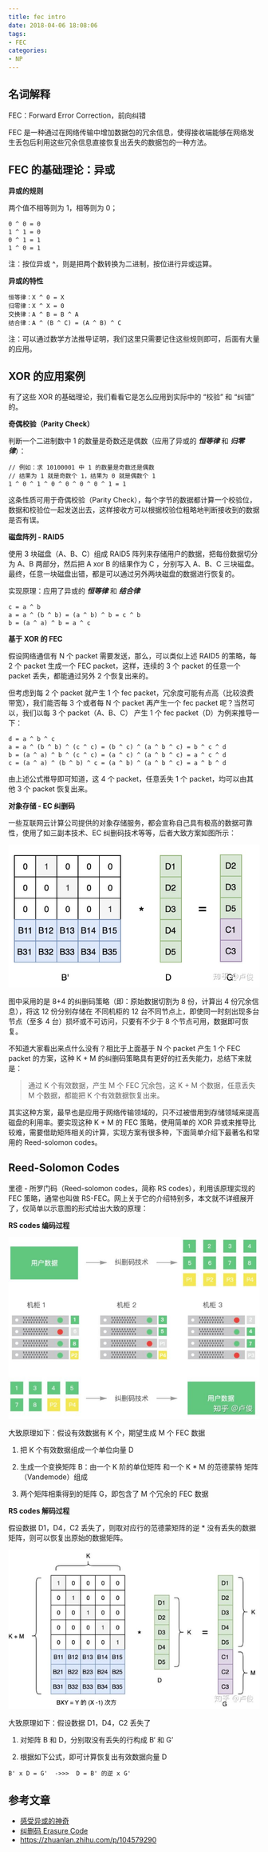 ```yaml
---
title: fec intro
date: 2018-04-06 18:08:06
tags:
- FEC
categories:
- NP
---
```



名词解释
----

FEC：Forward Error Correction，前向纠错

FEC 是一种通过在网络传输中增加数据包的冗余信息，使得接收端能够在网络发生丢包后利用这些冗余信息直接恢复出丢失的数据包的一种方法。

**FEC 的基础理论：异或**
----------------

**异或的规则**

两个值不相等则为 1，相等则为 0；

```
0 ^ 0 = 0
1 ^ 1 = 0
0 ^ 1 = 1
1 ^ 0 = 1

```

注：按位异或 ^，则是把两个数转换为二进制，按位进行异或运算。

**异或的特性**

```
恒等律：X ^ 0 = X
归零律：X ^ X = 0
交换律：A ^ B = B ^ A
结合律：A ^ (B ^ C) = (A ^ B) ^ C

```

注：可以通过数学方法推导证明，我们这里只需要记住这些规则即可，后面有大量的应用。

**XOR 的应用案例**
-------------

有了这些 XOR 的基础理论，我们看看它是怎么应用到实际中的 “校验” 和 “纠错” 的。

**奇偶校验（Parity Check）**

判断一个二进制数中 1 的数量是奇数还是偶数（应用了异或的 **_恒等律_** 和 **_归零律_**）：

```
// 例如：求 10100001 中 1 的数量是奇数还是偶数
// 结果为 1 就是奇数个 1，结果为 0 就是偶数个 1
1 ^ 0 ^ 1 ^ 0 ^ 0 ^ 0 ^ 0 ^ 1 = 1    

```

这条性质可用于奇偶校验（Parity Check），每个字节的数据都计算一个校验位，数据和校验位一起发送出去，这样接收方可以根据校验位粗略地判断接收到的数据是否有误。

**磁盘阵列 - RAID5**

使用 3 块磁盘（A、B、C）组成 RAID5 阵列来存储用户的数据，把每份数据切分为 A、B 两部分，然后把 A xor B 的结果作为 C ，分别写入 A、B、C 三块磁盘。最终，任意一块磁盘出错，都是可以通过另外两块磁盘的数据进行恢复的。

实现原理：应用了异或的 **_恒等律_** 和 **_结合律_**

```
c = a ^ b
a = a ^ (b ^ b) = (a ^ b) ^ b = c ^ b
b = (a ^ a) ^ b = a ^ c

```

**基于 XOR 的 FEC**

假设网络通信有 N 个 packet 需要发送，那么，可以类似上述 RAID5 的策略，每 2 个 packet 生成一个 FEC packet，这样，连续的 3 个 packet 的任意一个 packet 丢失，都能通过另外 2 个恢复出来的。

但考虑到每 2 个 packet 就产生 1 个 fec packet，冗余度可能有点高（比较浪费带宽），我们能否每 3 个或者每 N 个 packet 再产生一个 fec packet 呢？当然可以，我们以每 3 个 packet（A、B、C） 产生 1 个 fec packet（D）为例来推导一下：

```
d = a ^ b ^ c
a = a ^ (b ^ b) ^ (c ^ c) = (b ^ c) ^ (a ^ b ^ c) = b ^ c ^ d
b = (a ^ a) ^ b ^ (c ^ c) = (a ^ c) ^ (a ^ b ^ c) = a ^ c ^ d
c = (a ^ a) ^ (b ^ b) ^ c = (a ^ b) ^ (a ^ b ^ c) = a ^ b ^ d

```

由上述公式推导即可知道，这 4 个 packet，任意丢失 1 个 packet，均可以由其他 3 个 packet 恢复出来。

**对象存储 - EC 纠删码**

一些互联网云计算公司提供的对象存储服务，都会宣称自己具有极高的数据可靠性，使用了如三副本技术、EC 纠删码技术等等，后者大致方案如图所示：

![](/img/fec_intro/fec_intro_1.jpg)

图中采用的是 8+4 的纠删码策略（即：原始数据切割为 8 份，计算出 4 份冗余信息），将这 12 份分别存储在 不同机柜的 12 台不同节点上，即使同一时刻出现多台节点（至多 4 台）损坏或不可访问，只要有不少于 8 个节点可用，数据即可恢复。

不知道大家看出来点什么没有？相比于上面基于 N 个 packet 产生 1 个 FEC packet 的方案，这种 K + M 的纠删码策略具有更好的扛丢失能力，总结下来就是：

> 通过 K 个有效数据，产生 M 个 FEC 冗余包，这 K + M 个数据，任意丢失 M 个数据，都能把 K 个有效数据恢复出来。

其实这种方案，最早也是应用于网络传输领域的，只不过被借用到存储领域来提高磁盘的利用率。要实现这种 K + M 的 FEC 策略，使用简单的 XOR 异或来推导比较难，需要借助矩阵相关的计算，实现方案有很多种，下面简单介绍下最著名和常用的 Reed-solomon codes。

**Reed-Solomon Codes**
----------------------

里德 - 所罗门码（Reed-solomon codes，简称 RS codes），利用该原理实现的 FEC 策略，通常也叫做 RS-FEC。网上关于它的介绍特别多，本文就不详细展开了，仅简单以示意图的形式给出大致的原理：

**RS codes 编码过程**

![](/img/fec_intro/fec_intro_2.jpg)

大致原理如下：假设有效数据有 K 个，期望生成 M 个 FEC 数据

1. 把 K 个有效数据组成一个单位向量 D

2. 生成一个变换矩阵 B：由一个 K 阶的单位矩阵 和一个 K * M 的范德蒙特 矩阵（Vandemode）组成

3. 两个矩阵相乘得到的矩阵 G，即包含了 M 个冗余的 FEC 数据

**RS codes 解码过程**

假设数据 D1，D4，C2 丢失了，则取对应行的范德蒙矩阵的逆 * 没有丢失的数据矩阵，则可以恢复出原始的数据矩阵。

![](/img/fec_intro/fec_intro_3.jpg)

大致原理如下：假设数据 D1，D4，C2 丢失了

1. 对矩阵 B 和 D，分别取没有丢失的行构成 B‘ 和 G’

2. 根据如下公式，即可计算恢复出有效数据向量 D

```
B' x D = G'  ->>>  D = B' 的逆 x G'

```

参考文章
----

* [感受异或的神奇](https://link.zhihu.com/?target=http%3A//lijinma.com/blog/2014/05/29/amazing-xor/)
* [纠删码 Erasure Code](https://zhuanlan.zhihu.com/p/69374970)
* https://zhuanlan.zhihu.com/p/104579290
